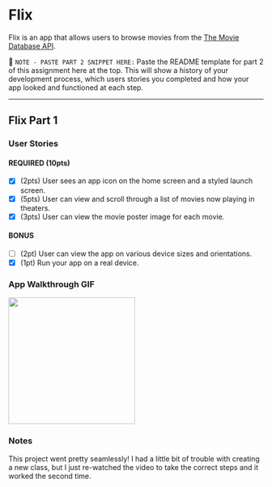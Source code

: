 # Flix

Flix is an app that allows users to browse movies from the [The Movie Database API](http://docs.themoviedb.apiary.io/#).

📝 `NOTE - PASTE PART 2 SNIPPET HERE:` Paste the README template for part 2 of this assignment here at the top. This will show a history of your development process, which users stories you completed and how your app looked and functioned at each step.

---

## Flix Part 1

### User Stories

#### REQUIRED (10pts)
- [X] (2pts) User sees an app icon on the home screen and a styled launch screen.
- [X] (5pts) User can view and scroll through a list of movies now playing in theaters.
- [X] (3pts) User can view the movie poster image for each movie.

#### BONUS
- [ ] (2pt) User can view the app on various device sizes and orientations.
- [X] (1pt) Run your app on a real device.

### App Walkthrough GIF
<img src="https://media.giphy.com/media/HrWyQIFQMR5ro6s33C/giphy.gif?cid=790b76118a88adc9ca3f689db3adf976e80ac1daa0857d52&rid=giphy.gif&ct=g" width=250><br>

### Notes
This project went pretty seamlessly! I had a little bit of trouble with creating a new class, but I just re-watched the video to take the correct steps and it worked the second time. 
